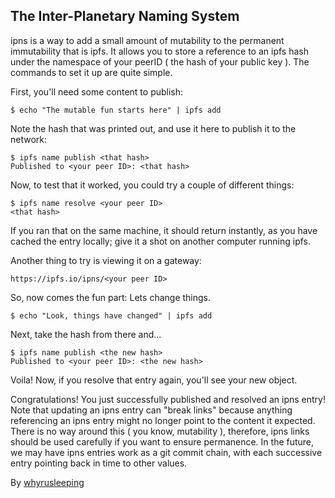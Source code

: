 ## The Inter-Planetary Naming System

ipns is a way to add a small amount of mutability to the permanent immutability
that is ipfs. It allows you to store a reference to an ipfs hash under the
namespace of your peerID ( the hash of your public key ). The commands to set it up
are quite simple.

First, you'll need some content to publish:

```
$ echo "The mutable fun starts here" | ipfs add
```

Note the hash that was printed out, and use it here to publish it to the network:

```
$ ipfs name publish <that hash>
Published to <your peer ID>: <that hash>
```

Now, to test that it worked, you could try a couple of different things:

```
$ ipfs name resolve <your peer ID>
<that hash>
```

If you ran that on the same machine, it should return instantly, as you have
cached the entry locally; give it a shot on another computer running ipfs.

Another thing to try is viewing it on a gateway:

```
https://ipfs.io/ipns/<your peer ID>
```

So, now comes the fun part: Lets change things.

```
$ echo "Look, things have changed" | ipfs add
```

Next, take the hash from there and...
```
$ ipfs name publish <the new hash>
Published to <your peer ID>: <the new hash>
```

Voila! Now, if you resolve that entry again, you'll see your new object.

Congratulations! You just successfully published and resolved an ipns entry!
Note that updating an ipns entry can "break links" because anything referencing an ipns
entry might no longer point to the content it expected. There is no way around 
this ( you know, mutability ), therefore, ipns links should be used carefully if
you want to ensure permanence. In the future, we may have ipns entries work as
a git commit chain, with each successive entry pointing back in time to other
values.

By [whyrusleeping](http://github.com/whyrusleeping)
